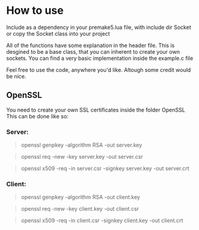 # How to use 
Include as a dependency in your premake5.lua file, with include dir Socket 
or copy the Socket class into your project

All of the functions have some explanation in the header file. This is desgined to be a base class, that you can inherent to create your own sockets.
You can find a very basic implementation inside the example.c file

Feel free to use the code, anywhere you'd like. Altough some credit would be nice.

## OpenSSL
You need to create your own SSL certificates inside the folder OpenSSL
This can be done like so:

### Server:
> openssl genpkey -algorithm RSA -out server.key

> openssl req -new -key server.key -out server.csr

> openssl x509 -req -in server.csr -signkey server.key -out server.crt

### Client:
> openssl genpkey -algorithm RSA -out client.key

> openssl req -new -key client.key -out client.csr

> openssl x509 -req -in client.csr -signkey client.key -out client.crt

